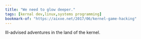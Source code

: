 ```yaml
---
title: "We need to glow deeper."
tags: [kernal dev,linux,systems programming]
bookmark-of: "https://aixxe.net/2017/06/kernel-game-hacking"
---
```

Ill-advised adventures in the land of the kernel.